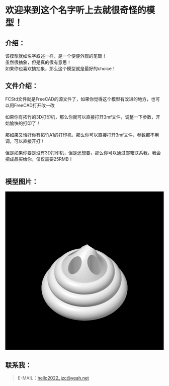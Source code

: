 # 欢迎来到这个名字听上去就很奇怪的模型！

## 介绍：
该模型就如名字叙述一样，是一个便便外观的笔筒！<br>
虽然很抽象，但是真的很有意思！<br>
如果你也喜欢搞抽象，那么这个模型就是最好的choice！<br>

## 文件介绍：
FCStd文件就是FreeCAD的源文件了，如果你觉得这个模型有改进的地方，也可以用FreeCAD打开改一改<br><br>
如果你有拓竹的3D打印机，那么你就可以直接打开3mf文件，调整一下参数，开始愉快的打印了！<br><br>
那如果又恰好你有拓竹A1的打印机，那么你可以直接打开3mf文件，参数都不用调，可以直接开打！<br><br>
但是如果你要是没有3D打印机，但是还想要，那么你可以通过邮箱联系我，我会把成品买给你，仅仅需要25RMB！<br><br>

## 模型图片：
![image](/pic/便便笔筒.jpg)

## 联系我：
> E-MAIL：hello2022_jzc@yeah.net